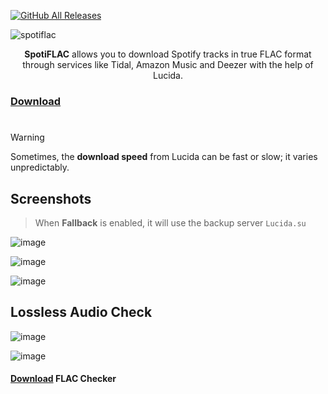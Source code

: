 [![GitHub All Releases](https://img.shields.io/github/downloads/afkarxyz/SpotiFLAC/total?style=for-the-badge)](https://github.com/afkarxyz/SpotiFLAC/releases)

![spotiflac](https://github.com/user-attachments/assets/a233a276-14a4-4f4c-b267-f182dd3912a0)

<div align="center">
<b>SpotiFLAC</b> allows you to download Spotify tracks in true FLAC format through services like Tidal, Amazon Music and Deezer with the help of Lucida.
</div>

### [Download](https://github.com/afkarxyz/SpotiFLAC/releases/download/v1.9/SpotiFLAC.exe)

#

> [!WARNING] 
Sometimes, the **download speed** from Lucida can be fast or slow; it varies unpredictably.

## Screenshots

> When **Fallback** is enabled, it will use the backup server `Lucida.su`

![image](https://github.com/user-attachments/assets/3db51367-45dc-470f-8d6e-8f783ebd6340)

![image](https://github.com/user-attachments/assets/a9020973-f79c-40ba-ab76-e4a3955a1ba4)

![image](https://github.com/user-attachments/assets/cf4d09dd-144f-4e7f-a204-78aad353cdbf)

## Lossless Audio Check

![image](https://github.com/user-attachments/assets/d63b422d-0ea3-4307-850f-96c99d7eaa9a)

![image](https://github.com/user-attachments/assets/7649e6e1-d5d1-49b3-b83f-965d44651d05)

#### [Download](https://github.com/afkarxyz/SpotiFLAC/releases/download/v0/FLAC-Checker.zip) FLAC Checker
